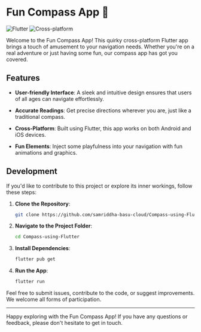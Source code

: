 # Fun Compass App 🧭

![Flutter](https://img.shields.io/badge/Platform-Flutter-blue.svg)
![Cross-platform](https://img.shields.io/badge/Platform-Cross%20Platform-green.svg)

Welcome to the Fun Compass App! This quirky cross-platform Flutter app brings a touch of amusement to your navigation needs. Whether you're on a real adventure or just having some fun, our compass app has got you covered.

## Features

- **User-friendly Interface**: A sleek and intuitive design ensures that users of all ages can navigate effortlessly.

- **Accurate Readings**: Get precise directions wherever you are, just like a traditional compass.

- **Cross-Platform**: Built using Flutter, this app works on both Android and iOS devices.

- **Fun Elements**: Inject some playfulness into your navigation with fun animations and graphics.

## Development

If you'd like to contribute to this project or explore its inner workings, follow these steps:

1. **Clone the Repository**:

   ```bash
   git clone https://github.com/samriddha-basu-cloud/Compass-using-Flutter.git
   ```

2. **Navigate to the Project Folder**:

   ```bash
   cd Compass-using-Flutter
   ```

3. **Install Dependencies**:

   ```bash
   flutter pub get
   ```

4. **Run the App**:

   ```bash
   flutter run
   ```

Feel free to submit issues, contribute to the code, or suggest improvements. We welcome all forms of participation.


---

Happy exploring with the Fun Compass App! If you have any questions or feedback, please don't hesitate to get in touch.
